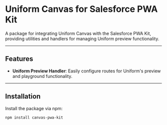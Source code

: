 # Uniform Canvas for Salesforce PWA Kit

A package for integrating Uniform Canvas with the Salesforce PWA Kit, providing utilities and handlers for managing Uniform preview functionality.

---

## Features

- **Uniform Preview Handler**: Easily configure routes for Uniform's preview and playground functionality.

---

## Installation

Install the package via npm:

```bash
npm install canvas-pwa-kit
